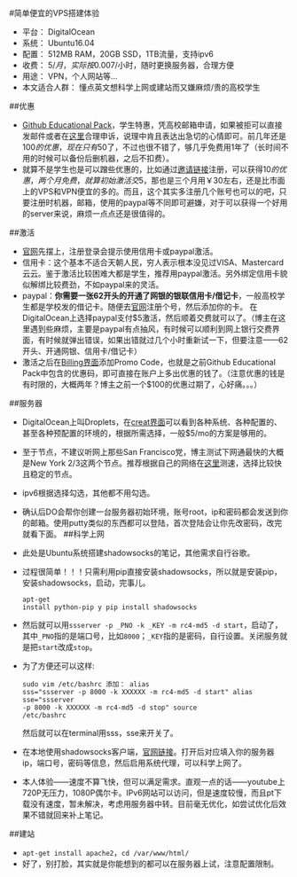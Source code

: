 #简单便宜的VPS搭建体验
* 平台： DigitalOcean
* 系统： Ubuntu16.04
* 配置： 512MB RAM，20GB SSD，1TB流量，支持ipv6
* 收费： $5/月，实际按$0.007/小时，随时更换服务器，合理方便
* 用途： VPN，个人网站等...
* 本文适合人群： 懂点英文想科学上网或建站而又嫌麻烦/贵的高校学生

##优惠
* [Github Educational Pack](https://education.github.com/)，学生特惠，凭高校邮箱申请，如果被拒可以直接发邮件或者在[这里](https://education.github.com/contact)合理申诉，说理中肯且表达出急切的心情即可。前几年还是$100的优惠，现在只有$50了，不过也很不错了，够几乎免费用1年了（长时间不用的时候可以备份后删机器，之后不扣费）。  
* 就算不是学生也是可以蹭些优惠的，比如通过[邀请链接](https://m.do.co/c/7016e14563dd)注册，可以获得$10的优惠，两个月免费，就算初始激活交$5，那也是三个月用￥30左右，还是比市面上的VPS和VPN便宜的多的。而且，这个其实多注册几个账号也可以的吧，只要注册时机器，邮箱，使用的paypal等不同即可避嫌，对于可以获得一个好用的server来说，麻烦一点点还是很值得的。

##激活
* [官网](https://m.do.co/c/7016e14563dd)先摆上，注册登录会提示使用信用卡或paypal激活。
* 信用卡：这个基本不适合天朝人民，穷人表示根本没见过VISA、Mastercard云云。鉴于激活比较困难大都是学生，推荐用paypal激活。另外绑定信用卡貌似解绑比较费劲，不如paypal来的灵活。
* paypal：**你需要一张62开头的开通了网银的银联信用卡/借记卡**，一般高校学生都是学校发的借记卡。随便去[官网](https://www.paypal.com/)注册个号，然后添加你的卡。 在DigitalOcean上选择paypal支付$5激活，然后顺着交费就可以了。（博主在这里遇到些麻烦，主要是paypal有点抽风，有时候可以顺利到网上银行交费界面，有时候就弹出错误，如果出错就过几个小时重新试一下，但要注意——62开头、开通网银、信用卡/借记卡）
* 激活之后在[Billing界面](https://cloud.digitalocean.com/settings/billing)添加Promo Code，也就是之前Github Educational Pack中包含的优惠码，即可直接在账户上多出优惠的钱了。（注意优惠的钱是有时限的，大概两年？博主之前一个$100的优惠过期了，心好痛。。。）

##服务器
* DigitalOcean上叫Droplets，在[creat界面](https://cloud.digitalocean.com/droplets/new?size=2gb)可以看到各种系统、各种配置的、甚至各种预配置的环境的，根据所需选择，一般$5/mo的方案是够用的。
* 至于节点，不建议听网上那些San Francisco党，博主测试下网通最快的大概是New York 2/3这两个节点。推荐根据自己的网络在[这里](http://speedtest-sfo1.digitalocean.com/)测速，选择比较快且稳定的节点。
* ipv6根据选择勾选，其他都不用勾选。
* 确认后DO会帮你创建一台服务器初始环境，账号root，ip和密码都会发送到你的邮箱。使用putty类似的东西都可以登陆，首次登陆会让你先改密码，改完就看下面。
##科学上网
* 此处是Ubuntu系统搭建shadowsocks的笔记，其他需求自行谷歌。
* 过程很简单！！！只需利用pip直接安装shadowsocks，所以就是安装pip，安装shadowsocks，启动，完事儿。<pre><code>apt-get install python-pip
		y
pip install shadowsocks</code></pre>

* 然后就可以用`ssserver -p _PNO -k _KEY -m rc4-md5 -d start`，启动了，其中`_PNO`指的是端口号，比如`8000`；`_KEY`指的是密码，自行设置。关闭服务就是把`start`改成`stop`。
* 为了方便还可以这样:<pre><code>sudo vim /etc/bashrc
添加：
		alias sss="ssserver -p 8000 -k XXXXXX -m rc4-md5 -d start"
		alias sse="ssserver -p 8000 -k XXXXXX -m rc4-md5 -d stop"
source /etc/bashrc</code></pre>然后就可以在terminal用sss，sse来开关了。
* 在本地使用shadowsocks客户端，[官网链接](https://shadowsocks.org/en/index.html)。打开后对应填入你的服务器ip，端口号，密码等信息，然后启用系统代理，可以科学上网了。
* 本人体验——速度不算飞快，但可以满足需求。直观一点的话——youtube上720P无压力，1080P偶尔卡。IPv6网站可以访问，但是速度较慢，而且pt下载没有速度，暂未解决，考虑用服务器中转。目前毫无优化，如尝试优化后效果不错就回来补上笔记。

##建站
* `apt-get install apache2`，`cd /var/www/html/`
* 好了，别打脸，其实就是你能想到的都可以在服务器上试，注意配置限制。